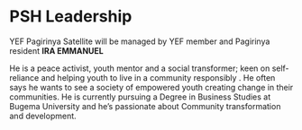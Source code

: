 # PSH Leadership
YEF Pagirinya Satellite will be managed by YEF member and Pagirinya resident **IRA EMMANUEL**

He is a peace activist, youth mentor and a social transformer; keen on self-reliance and helping youth to live in a community responsibly . He often says he wants to see a society of empowered youth creating change in their communities. He is currently pursuing a Degree in Business Studies at Bugema University and he’s passionate about Community transformation and development.
